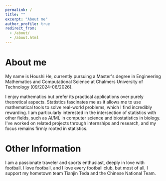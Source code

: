 ```yaml
---
permalink: /
title: ""
excerpt: "About me"
author_profile: true
redirect_from: 
  - /about/
  - /about.html
---
```


About me
======

My name is Houshi He, currently pursuing a Master's degree in Engineering Mathematics and Computational Science at Chalmers University of Technology (09/2024-06/2026). 

I enjoy mathematics but prefer its practical applications over purely theoretical aspects. Statistics fascinates me as it allows me to use mathematical tools to solve real-world problems, which I find incredibly rewarding. I am particularly interested in the intersection of statistics with other fields, such as AI/ML in computer science and biostatistics in biology. I've worked on related projects through internships and research, and my focus remains firmly rooted in statistics.


Other Information
======
I am a passionate traveler and sports enthusiast, deeply in love with football. I love football, and I love every football club, but most of all, I support my hometown team Tianjin Teda and the Chinese National Team.